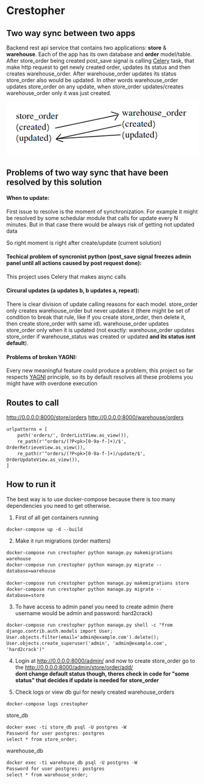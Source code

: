 # Crestopher
## Two way sync between two apps

Backend rest api service that contains two applications: **store** & **warehouse**. Each of the app has its own database and **order** model/table. After store_order being created post_save signal is calling [Celery](http://docs.celeryproject.org/en/latest/) task, that make http request to get newly created order, updates its status and then creates warehouse_order. After warehouse_order updates its status store_order also would be updated.
In other words warehouse_order updates store_order on any update, when store_order updates/creates warehouse_order only it was just created.



![how it is pic](closet/scheme1.png "scheme1")

## Problems of two way sync that have been resolved by this solution
#### When to update:
First issue to resolve is the moment of synchronization. For example it might be resolved by some schedular module that calls for update every N minutes. But in that case there would be always risk of getting not updated data

So right moment is right after create/update (current solution)

#### Techical problem of syncronist python (post_save signal freezes admin panel until all actions caused by post request done):
This project uses Celery that makes async calls

#### Circural updates (a updates b, b updates a, repeat):
There is clear division of update calling reasons for each model. store_order only creates warehouse_order but never updates it (there might be set of condition to break that rule, like if you create store_order, then delete it, then create store_order with same id). warehouse_order updates store_order only when it is updated (not exactly: warehouse_order updates store_order if warehouse_status was created or updated **and its status isnt default**).


#### Problems of broken YAGNI:
Every new meaningful feature could produce a problem, this project so far respects [YAGNI](https://en.wikipedia.org/wiki/You_aren%27t_gonna_need_it) principle, so its by default resolves all these problems you might have with overdone execution

## Routes to call
http://0.0.0.0:8000/store/orders   http://0.0.0.0:8000/warehouse/orders
```
urlpatterns = [
    path('orders/', OrderListView.as_view()),
    re_path(r'^orders/(?P<pk>[0-9a-f-]+)/$', OrderRetrieveView.as_view()),
    re_path(r'^orders/(?P<pk>[0-9a-f-]+)/update/$', OrderUpdateView.as_view()),
]
```

## How to run it
The best way is to use docker-compose because there is too many dependencies you need to get otherwise.

1. First of all get containers running
```
docker-compose up -d --build
```
2. Make it run migrations (order matters)
```
docker-compose run crestopher python manage.py makemigrations warehouse
docker-compose run crestopher python manage.py migrate --database=warehouse

docker-compose run crestopher python manage.py makemigrations store
docker-compose run crestopher python manage.py migrate --database=store
```
3. To have access to admin panel you need to create admin (here username would be admin and password: hard2crack)
```
docker-compose run crestopher python manage.py shell -c "from django.contrib.auth.models import User; User.objects.filter(email='admin@example.com').delete(); User.objects.create_superuser('admin', 'admin@example.com', 'hard2crack')"
```
4. Login at http://0.0.0.0:8000/admin/ and now to create store_order go to the http://0.0.0.0:8000/admin/store/order/add/  
**dont change default status though, theres check in code for "some status" that decides if update is needed for store_order**

5. Check logs or view db gui for newly created warehouse_orders
```
docker-compose logs crestopher
```
store_db
```
docker exec -ti store_db psql -U postgres -W
Password for user postgres: postgres
select * from store_order;
```
warehouse_db
```
docker exec -ti warehouse_db psql -U postgres -W
Password for user postgres: postgres
select * from warehouse_order;
```
